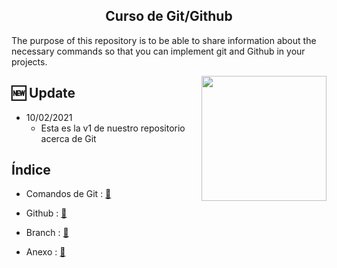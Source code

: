 ##  <center>  Curso de Git/Github </center> 


The purpose of this repository is to be able to share information about the necessary commands so that you can implement 
git and Github in your projects.

<img align="right" height="auto" width="200" src="https://github.com/alexliqu09/GitCourse/blob/main/src/git.png"/>

## 🆕 Update 

- 10/02/2021
    -  Esta es la v1 de nuestro repositorio acerca de Git

## **Índice** 

* Comandos de Git : <a href="https://github.com/alexliqu09/GitCourse/blob/main/work/Git.md"> 📝 </a>

* Github :  <a href="https://github.com/alexliqu09/GitCourse/blob/main/work/Github.md">  📝 </a> 

* Branch :  <a href="https://github.com/alexliqu09/GitCourse/blob/main/work/Branch.md">  📝 </a>

* Anexo :  <a href="https://github.com/alexliqu09/GitCourse/blob/main/work/Branch.md">  📝 </a>





